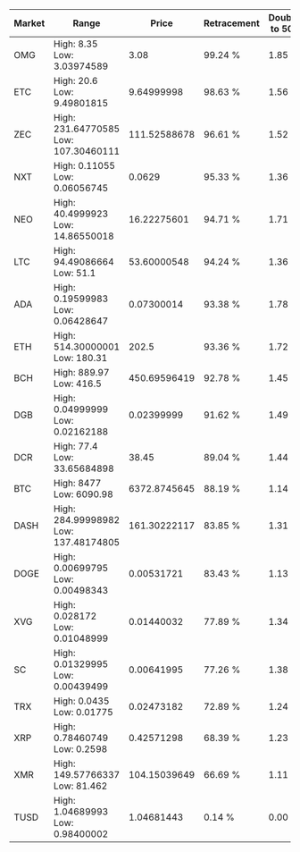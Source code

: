 | Market | Range | Price| Retracement | Doubles to 50% |
| --- | --- | --- | --- | --- |
| OMG | High: 8.35<br />Low: 3.03974589 | 3.08 | 99.24 % | 1.85 |
| ETC | High: 20.6<br />Low: 9.49801815 | 9.64999998 | 98.63 % | 1.56 |
| ZEC | High: 231.64770585<br />Low: 107.30460111 | 111.52588678 | 96.61 % | 1.52 |
| NXT | High: 0.11055<br />Low: 0.06056745 | 0.0629 | 95.33 % | 1.36 |
| NEO | High: 40.4999923<br />Low: 14.86550018 | 16.22275601 | 94.71 % | 1.71 |
| LTC | High: 94.49086664<br />Low: 51.1 | 53.60000548 | 94.24 % | 1.36 |
| ADA | High: 0.19599983<br />Low: 0.06428647 | 0.07300014 | 93.38 % | 1.78 |
| ETH | High: 514.30000001<br />Low: 180.31 | 202.5 | 93.36 % | 1.72 |
| BCH | High: 889.97<br />Low: 416.5 | 450.69596419 | 92.78 % | 1.45 |
| DGB | High: 0.04999999<br />Low: 0.02162188 | 0.02399999 | 91.62 % | 1.49 |
| DCR | High: 77.4<br />Low: 33.65684898 | 38.45 | 89.04 % | 1.44 |
| BTC | High: 8477<br />Low: 6090.98 | 6372.8745645 | 88.19 % | 1.14 |
| DASH | High: 284.99998982<br />Low: 137.48174805 | 161.30222117 | 83.85 % | 1.31 |
| DOGE | High: 0.00699795<br />Low: 0.00498343 | 0.00531721 | 83.43 % | 1.13 |
| XVG | High: 0.028172<br />Low: 0.01048999 | 0.01440032 | 77.89 % | 1.34 |
| SC | High: 0.01329995<br />Low: 0.00439499 | 0.00641995 | 77.26 % | 1.38 |
| TRX | High: 0.0435<br />Low: 0.01775 | 0.02473182 | 72.89 % | 1.24 |
| XRP | High: 0.78460749<br />Low: 0.2598 | 0.42571298 | 68.39 % | 1.23 |
| XMR | High: 149.57766337<br />Low: 81.462 | 104.15039649 | 66.69 % | 1.11 |
| TUSD | High: 1.04689993<br />Low: 0.98400002 | 1.04681443 | 0.14 % | 0.00 |
